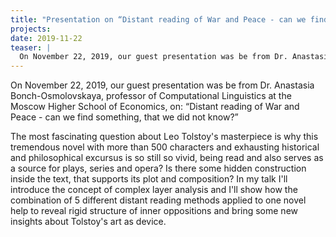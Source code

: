 ```yaml
---
title: "Presentation on “Distant reading of War and Peace - can we find something, that we did not know?”"
projects: 
date: 2019-11-22
teaser: |
  On November 22, 2019, our guest presentation was be from Dr. Anastasia Bonch-Osmolovskaya, professor of Computational Linguistics at the Moscow Higher School of Economics, on: “Distant reading of War and Peace - can we find something, that we did not know?”
---
```


On November 22, 2019, our guest presentation was be from Dr. Anastasia Bonch-Osmolovskaya, professor of Computational Linguistics at the Moscow Higher School of Economics, on: “Distant reading of War and Peace - can we find something, that we did not know?”

The most fascinating question about Leo Tolstoy's masterpiece is why this tremendous novel with more than 500 characters and exhausting historical and philosophical excursus is so still so vivid, being read and also serves as a source for plays, series and opera? Is there some hidden construction inside the text, that supports its plot and composition?
In my talk I'll introduce the concept of complex layer analysis and I'll show how the combination of 5 different distant reading methods applied to one novel help to reveal rigid  structure of inner oppositions and bring some new insights about Tolstoy's art as device.
